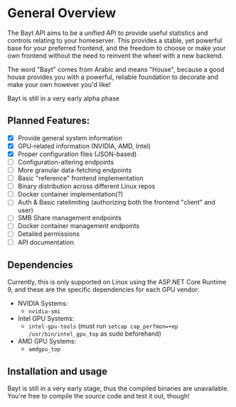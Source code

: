 # General Overview
The Bayt API aims to be a unified API to provide useful statistics and controls relating to your homeserver. This provides a stable, yet powerful base for your preferred frontend, and the freedom to choose or make your own frontend without the need to reinvent the wheel with a new backend.

The word "Bayt" comes from Arabic and means "House", because a good house provides you with a powerful, reliable foundation to decorate and make your own however you'd like!

Bayt is still in a very early alpha phase

## Planned Features:
- [X] Provide general system information
- [X] GPU-related information (NVIDIA, AMD, Intel)
- [X] Proper configuration files (JSON-based)
- [ ] Configuration-altering endpoints
- [ ] More granular data-fetching endpoints
- [ ] Basic "reference" frontend implementation
- [ ] Binary distribution across different Linux repos
- [ ] Docker container implementation(?)
- [ ] Auth & Basic ratelimiting (authorizing both the frontend "client" and user)
- [ ] SMB Share management endpoints
- [ ] Docker container management endpoints
- [ ] Detailed permissions
- [ ] API documentation

## Dependencies
Currently, this is only supported on Linux using the ASP.NET Core Runtime 9,
and these are the specific dependencies for each GPU vendor:
- NVIDIA Systems:
	- `nvidia-smi`
- Intel GPU Systems:
	- `intel-gpu-tools` (must run `setcap cap_perfmon=+ep /usr/bin/intel_gpu_top` as sudo beforehand)
- AMD GPU Systems:
	- `amdgpu_top`

## Installation and usage
Bayt is still in a very early stage, thus the compiled binaries are unavailable. You're free to compile the source code and test it out, though!
